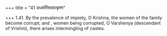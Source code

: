 +++
title = "41 अधर्माभिभवात्कृष्ण"

+++
1.41. By the prevalence of impiety, O Krishna, the women of the family
become corrupt; and , women being corrupted, O Varshenya (descendant of
Vrishni), there arises intermingling of castes.
